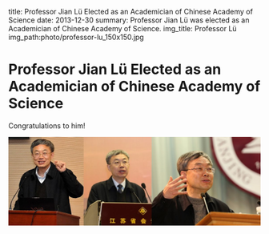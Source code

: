 title: Professor Jian Lü Elected as an Academician of Chinese Academy of Science
date: 2013-12-30
summary: Professor Jian Lü was elected as an Academician of Chinese Academy of Science.
img_title: Professor Lü
img_path:photo/professor-lu_150x150.jpg

# Professor Jian Lü Elected as an Academician of Chinese Academy of Science

Congratulations to him!

![](/static/img/slide-1.jpg)

